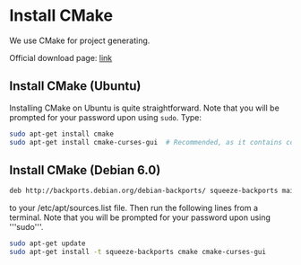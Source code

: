 # Install CMake

We use CMake for project generating.

Official download page: [link](https://cmake.org/download/)

## Install CMake (Ubuntu)

Installing CMake on Ubuntu is quite straightforward. Note that you will be prompted for your password upon using `sudo`. Type:

```bash
sudo apt-get install cmake
sudo apt-get install cmake-curses-gui  # Recommended, as it contains ccmake.
```

## Install CMake (Debian 6.0)

```bash
deb http://backports.debian.org/debian-backports/ squeeze-backports main
```

to your /etc/apt/sources.list file. Then run the following lines from a terminal. Note that you will be prompted for your password upon using '''sudo'''.

```bash
sudo apt-get update
sudo apt-get install -t squeeze-backports cmake cmake-curses-gui
```